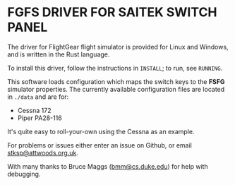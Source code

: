 FGFS DRIVER FOR SAITEK SWITCH PANEL
===================================

The driver for FlightGear flight simulator is provided for Linux and Windows, and is written in the Rust language. 
   
To install this driver, follow the instructions in `INSTALL`; to run, see `RUNNING`.

This software loads configuration which maps the switch keys to the **FSFG** simulator properties. The currently available configuration files are located in `./data`
and are for:

* Cessna 172
* Piper PA28-116

It's quite easy to roll-your-own using the Cessna as an example.


For problems or issues either enter an issue on Github, or email stksp@attwoods.org.uk.

With many thanks to Bruce Maggs (bmm@cs.duke.edu) for help with debugging.

